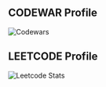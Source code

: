## CODEWAR Profile
![Codewars](https://github.r2v.ch/codewars?user=realsudipbajgai&theme=gradient&name=true&top_languages=true)

## LEETCODE Profile
![Leetcode Stats](https://leetcard.jacoblin.cool/realsudipbajgai?ext=heatmap)
<!--
**realsudipbajgai/realsudipbajgai** is a ✨ _special_ ✨ repository because its `README.md` (this file) appears on your GitHub profile.

Here are some ideas to get you started:

- 🔭 I’m currently working on ...
- 🌱 I’m currently learning ...
- 👯 I’m looking to collaborate on ...
- 🤔 I’m looking for help with ...
- 💬 Ask me about ...
- 📫 How to reach me: ...
- 😄 Pronouns: ...
- ⚡ Fun fact: ...
-->
